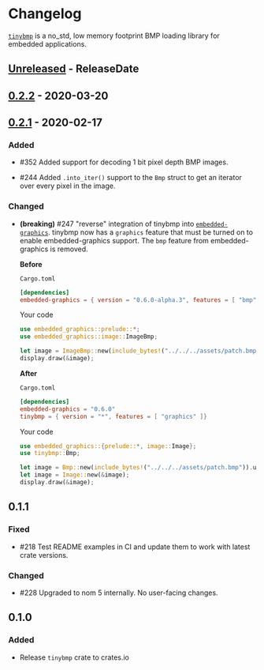 # Changelog

[`tinybmp`](https://crates.io/crates/tinybmp) is a no_std, low memory footprint BMP loading library for embedded applications.

<!-- next-header -->

## [Unreleased] - ReleaseDate

## [0.2.2] - 2020-03-20

## [0.2.1] - 2020-02-17

### Added

- #352 Added support for decoding 1 bit pixel depth BMP images.

- #244 Added `.into_iter()` support to the `Bmp` struct to get an iterator over every pixel in the image.

### Changed

- **(breaking)** #247 "reverse" integration of tinybmp into [`embedded-graphics`](https://crates.io/crates/embedded-graphics). tinybmp now has a `graphics` feature that must be turned on to enable embedded-graphics support. The `bmp` feature from embedded-graphics is removed.

  **Before**

  `Cargo.toml`

  ```toml
  [dependencies]
  embedded-graphics = { version = "0.6.0-alpha.3", features = [ "bmp" ]}
  ```

  Your code

  ```rust
  use embedded_graphics::prelude::*;
  use embedded_graphics::image::ImageBmp;

  let image = ImageBmp::new(include_bytes!("../../../assets/patch.bmp")).unwrap();
  display.draw(&image);
  ```

  **After**

  `Cargo.toml`

  ```toml
  [dependencies]
  embedded-graphics = "0.6.0"
  tinybmp = { version = "*", features = [ "graphics" ]}
  ```

  Your code

  ```rust
  use embedded_graphics::{prelude::*, image::Image};
  use tinybmp::Bmp;

  let image = Bmp::new(include_bytes!("../../../assets/patch.bmp")).unwrap();
  let image = Image::new(&image);
  display.draw(&image);
  ```

## 0.1.1

### Fixed

- #218 Test README examples in CI and update them to work with latest crate versions.

### Changed

- #228 Upgraded to nom 5 internally. No user-facing changes.

## 0.1.0

### Added

- Release `tinybmp` crate to crates.io

<!-- next-url -->
[unreleased]: https://github.com/jamwaffles/tinybmp/compare/tinybmp-v0.2.2...HEAD
[0.2.2]: https://github.com/jamwaffles/tinybmp/compare/tinybmp-v0.2.0...tinybmp-v0.2.2

[0.2.1]: https://github.com/jamwaffles/embedded-graphics/compare/tinybmp-v0.1.1...tinybmp-v0.2.1
